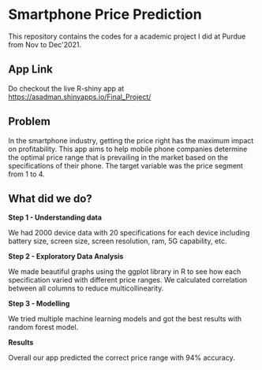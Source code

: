 # Smartphone Price Prediction

This repository contains the codes for a academic project I did at Purdue from Nov to Dec'2021.

## App Link

Do checkout the live R-shiny app at https://asadman.shinyapps.io/Final_Project/

## Problem
In the smartphone industry, getting the price right has the maximum impact on profitability. 
This app aims to help mobile phone companies determine the optimal price range that is prevailing in the market based on the specifications of their phone.
The target variable was the price segment from 1 to 4. 


## What did we do?

**Step 1 - Understanding data**

We had 2000 device data with 20 specifications for each device including battery size, screen size, screen resolution, ram, 5G capability, etc.   

**Step 2 - Exploratory Data Analysis**

We made beautiful graphs using the ggplot library in R to see how each specification varied with different price ranges. We calculated correlation 
between all columns to reduce multicollinearity.

 **Step 3 - Modelling**
 
We tried multiple machine learning models and got the best results with random forest model. 

**Results**

Overall our app predicted the correct price range with 94% accuracy. 
